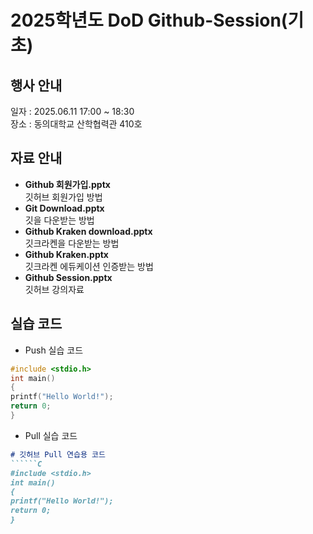 # 2025학년도 DoD Github-Session(기초)

## 행사 안내
일자 : 2025.06.11 17:00 ~ 18:30<br>
장소 : 동의대학교 산학협력관 410호

## 자료 안내
- __Github 회원가입.pptx__<br>
  깃허브 회원가입 방법
- __Git Download.pptx__<br>
  깃을 다운받는 방법
- __Github Kraken download.pptx__<br>
  깃크라켄을 다운받는 방법
- __Github Kraken.pptx__<br>
  깃크라켄 에듀케이션 인증받는 방법
- __Github Session.pptx__<br>
  깃허브 강의자료

## 실습 코드
- Push 실습 코드
```C
#include <stdio.h>
int main()
{
printf("Hello World!");
return 0;
}
```
- Pull 실습 코드
```markdown
# 깃허브 Pull 연습용 코드
``````C
#include <stdio.h>
int main()
{
printf("Hello World!");
return 0;
}
